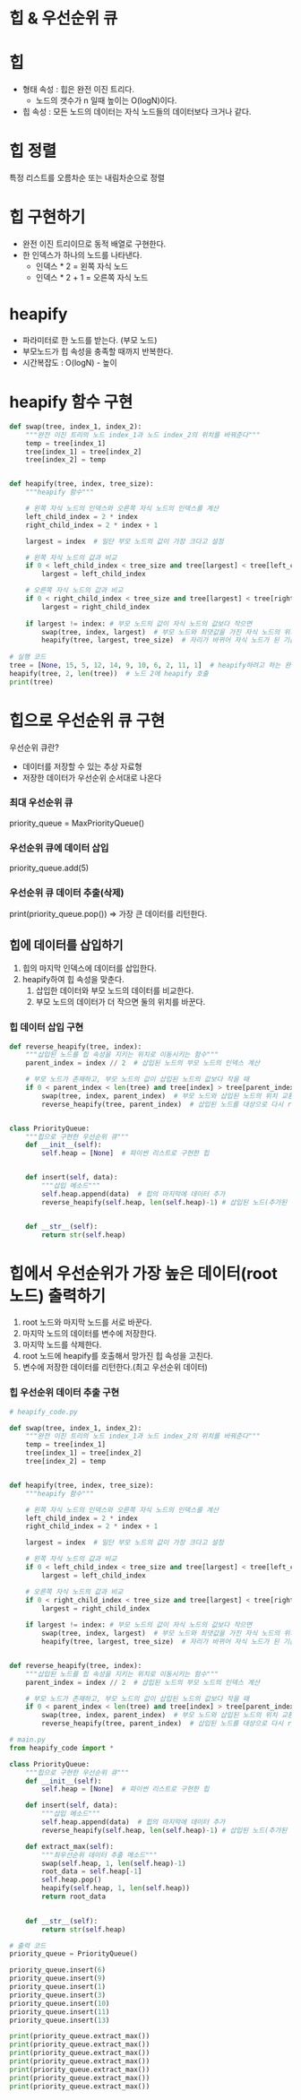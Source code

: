 # 힙 & 우선순위 큐



# 힙

- 형태 속성 : 힙은 완전 이진 트리다.
  - 노드의 갯수가 n 일때 높이는 O(logN)이다.
- 힙 속성 : 모든 노드의 데이터는 자식 노드들의 데이터보다 크거나 같다.



# 힙 정렬 

특정 리스트를 오름차순 또는 내림차순으로 정렬



# 힙 구현하기

- 완전 이진 트리이므로 동적 배열로 구현한다.
- 한 인덱스가 하나의 노드를 나타낸다.
  - 인덱스 * 2 = 왼쪽 자식 노드
  - 인덱스 * 2 + 1 = 오른쪽 자식 노드



# heapify

- 파라미터로 한 노드를 받는다. (부모 노드)
- 부모노드가 힙 속성을 충족할 때까지 반복한다.
- 시간복잡도 : O(logN) - 높이



# heapify 함수 구현

```python
def swap(tree, index_1, index_2):
    """완전 이진 트리의 노드 index_1과 노드 index_2의 위치를 바꿔준다"""
    temp = tree[index_1]
    tree[index_1] = tree[index_2]
    tree[index_2] = temp


def heapify(tree, index, tree_size):
    """heapify 함수"""

    # 왼쪽 자식 노드의 인덱스와 오른쪽 자식 노드의 인덱스를 계산
    left_child_index = 2 * index
    right_child_index = 2 * index + 1

    largest = index  # 일단 부모 노드의 값이 가장 크다고 설정

    # 왼쪽 자식 노드의 값과 비교
    if 0 < left_child_index < tree_size and tree[largest] < tree[left_child_index]:
        largest = left_child_index

    # 오른쪽 자식 노드의 값과 비교
    if 0 < right_child_index < tree_size and tree[largest] < tree[right_child_index]:
        largest = right_child_index
    
    if largest != index: # 부모 노드의 값이 자식 노드의 값보다 작으면
        swap(tree, index, largest)  # 부모 노드와 최댓값을 가진 자식 노드의 위치를 바꿔준다
        heapify(tree, largest, tree_size)  # 자리가 바뀌어 자식 노드가 된 기존의 부모 노드를대상으로 또 heapify 함수를 호출한다
        
# 실행 코드
tree = [None, 15, 5, 12, 14, 9, 10, 6, 2, 11, 1]  # heapify하려고 하는 완전 이진 트리
heapify(tree, 2, len(tree))  # 노드 2에 heapify 호출
print(tree) 
```



# 힙으로 우선순위 큐 구현

우선순위 큐란?

- 데이터를 저장할 수 있는 추상 자료형
- 저장한 데이터가 우선순위 순서대로 나온다

### 최대 우선순위 큐

priority_queue = MaxPriorityQueue()

### 우선순위 큐에 데이터 삽입

priority_queue.add(5)

### 우선순위 큐 데이터 추출(삭제)

print(priority_queue.pop()) => 가장 큰 데이터를 리턴한다.



## 힙에 데이터를 삽입하기

1. 힙의 마지막 인덱스에 데이터를 삽입한다.
2. heapify하여 힙 속성을 맞춘다.
   1. 삽입한 데이터와 부모 노드의 데이터를 비교한다.
   2. 부모 노드의 데이터가 더 작으면 둘의 위치를 바꾼다.

### 힙 데이터 삽입 구현

```python
def reverse_heapify(tree, index):
    """삽입된 노드를 힙 속성을 지키는 위치로 이동시키는 함수"""
    parent_index = index // 2  # 삽입된 노드의 부모 노드의 인덱스 계산

    # 부모 노드가 존재하고, 부모 노드의 값이 삽입된 노드의 값보다 작을 때
    if 0 < parent_index < len(tree) and tree[index] > tree[parent_index]:
        swap(tree, index, parent_index)  # 부모 노드와 삽입된 노드의 위치 교환
        reverse_heapify(tree, parent_index)  # 삽입된 노드를 대상으로 다시 reverse_heapify 호출


class PriorityQueue:
    """힙으로 구현한 우선순위 큐"""
    def __init__(self):
        self.heap = [None]  # 파이썬 리스트로 구현한 힙


    def insert(self, data):
        """삽입 메소드"""
        self.heap.append(data)  # 힙의 마지막에 데이터 추가
        reverse_heapify(self.heap, len(self.heap)-1) # 삽입된 노드(추가된 데이터)의 위치를 재배치


    def __str__(self):
        return str(self.heap)
```



# 힙에서 우선순위가 가장 높은 데이터(root노드) 출력하기

1. root 노드와 마지막 노드를 서로 바꾼다.
2. 마지막 노드의 데이터를 변수에 저장한다.
3. 마지막 노드를 삭제한다.
4. root 노드에 heapify를 호출해서 망가진 힙 속성을 고친다.
5. 변수에 저장한 데이터를 리턴한다.(최고 우선순위 데이터)

### 힙 우선순위 데이터 추출 구현

```python
# heapify_code.py

def swap(tree, index_1, index_2):
    """완전 이진 트리의 노드 index_1과 노드 index_2의 위치를 바꿔준다"""
    temp = tree[index_1]
    tree[index_1] = tree[index_2]
    tree[index_2] = temp


def heapify(tree, index, tree_size):
    """heapify 함수"""

    # 왼쪽 자식 노드의 인덱스와 오른쪽 자식 노드의 인덱스를 계산
    left_child_index = 2 * index
    right_child_index = 2 * index + 1

    largest = index  # 일단 부모 노드의 값이 가장 크다고 설정

    # 왼쪽 자식 노드의 값과 비교
    if 0 < left_child_index < tree_size and tree[largest] < tree[left_child_index]:
        largest = left_child_index

    # 오른쪽 자식 노드의 값과 비교
    if 0 < right_child_index < tree_size and tree[largest] < tree[right_child_index]:
        largest = right_child_index
    
    if largest != index: # 부모 노드의 값이 자식 노드의 값보다 작으면
        swap(tree, index, largest)  # 부모 노드와 최댓값을 가진 자식 노드의 위치를 바꿔준다
        heapify(tree, largest, tree_size)  # 자리가 바뀌어 자식 노드가 된 기존의 부모 노드를대상으로 또 heapify 함수를 호출한다


def reverse_heapify(tree, index):
    """삽입된 노드를 힙 속성을 지키는 위치로 이동시키는 함수"""
    parent_index = index // 2  # 삽입된 노드의 부모 노드의 인덱스 계산

    # 부모 노드가 존재하고, 부모 노드의 값이 삽입된 노드의 값보다 작을 때
    if 0 < parent_index < len(tree) and tree[index] > tree[parent_index]:
        swap(tree, index, parent_index)  # 부모 노드와 삽입된 노드의 위치 교환
        reverse_heapify(tree, parent_index)  # 삽입된 노드를 대상으로 다시 reverse_heapify 호출

```

```python
# main.py
from heapify_code import *

class PriorityQueue:
    """힙으로 구현한 우선순위 큐"""
    def __init__(self):
        self.heap = [None]  # 파이썬 리스트로 구현한 힙

    def insert(self, data):
        """삽입 메소드"""
        self.heap.append(data)  # 힙의 마지막에 데이터 추가
        reverse_heapify(self.heap, len(self.heap)-1) # 삽입된 노드(추가된 데이터)의 위치를 재배치

    def extract_max(self):
        """최우선순위 데이터 추출 메소드"""
        swap(self.heap, 1, len(self.heap)-1)
        root_data = self.heap[-1]
        self.heap.pop()
        heapify(self.heap, 1, len(self.heap))
        return root_data
        

    def __str__(self):
        return str(self.heap)

# 출력 코드
priority_queue = PriorityQueue()

priority_queue.insert(6)
priority_queue.insert(9)
priority_queue.insert(1)
priority_queue.insert(3)
priority_queue.insert(10)
priority_queue.insert(11)
priority_queue.insert(13)

print(priority_queue.extract_max())
print(priority_queue.extract_max())
print(priority_queue.extract_max())
print(priority_queue.extract_max())
print(priority_queue.extract_max())
print(priority_queue.extract_max())
print(priority_queue.extract_max())
```

